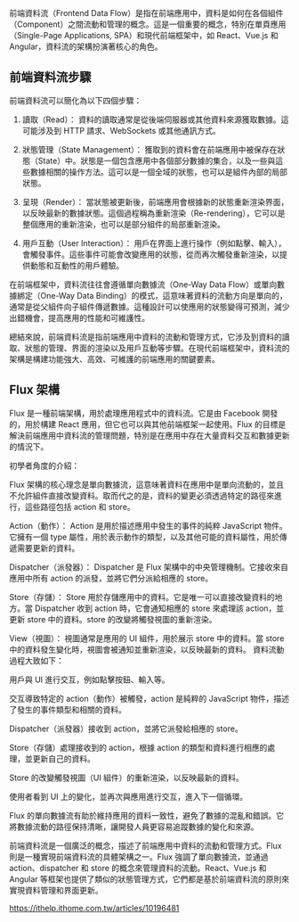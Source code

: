 前端資料流（Frontend Data Flow）是指在前端應用中，資料是如何在各個組件（Component）之間流動和管理的概念。這是一個重要的概念，特別在單頁應用（Single-Page Applications, SPA）和現代前端框架中，如 React、Vue.js 和 Angular，資料流的架構扮演著核心的角色。

## 前端資料流步驟

前端資料流可以簡化為以下四個步驟：

1. 讀取（Read）： 資料的讀取通常是從後端伺服器或其他資料來源獲取數據。這可能涉及到 HTTP 請求、WebSockets 或其他通訊方式。

2. 狀態管理（State Management）： 獲取到的資料會在前端應用中被保存在狀態（State）中。狀態是一個包含應用中各個部分數據的集合，以及一些與這些數據相關的操作方法。這可以是一個全域的狀態，也可以是組件內部的局部狀態。

3. 呈現（Render）： 當狀態被更新後，前端應用會根據新的狀態重新渲染界面，以反映最新的數據狀態。這個過程稱為重新渲染（Re-rendering），它可以是整個應用的重新渲染，也可以是部分組件的局部重新渲染。

4. 用戶互動（User Interaction）： 用戶在界面上進行操作（例如點擊、輸入），會觸發事件。這些事件可能會改變應用的狀態，從而再次觸發重新渲染，以提供動態和互動性的用戶體驗。

在前端框架中，資料流往往會遵循單向數據流（One-Way Data Flow）或單向數據綁定（One-Way Data Binding）的模式，這意味著資料的流動方向是單向的，通常是從父組件向子組件傳遞數據。這種設計可以使應用的狀態變得可預測，減少出錯機會，提高應用的性能和可維護性。

總結來說，前端資料流是指前端應用中資料的流動和管理方式，它涉及到資料的讀取、狀態的管理、界面的渲染以及用戶互動等步驟。在現代前端框架中，資料流的架構是構建功能強大、高效、可維護的前端應用的關鍵要素。

## Flux 架構

Flux 是一種前端架構，用於處理應用程式中的資料流。它是由 Facebook 開發的，用於構建 React 應用，但它也可以與其他前端框架一起使用。Flux 的目標是解決前端應用中資料流的管理問題，特別是在應用中存在大量資料交互和數據更新的情況下。

初學者角度的介紹：

Flux 架構的核心理念是單向數據流，這意味著資料在應用中是單向流動的，並且不允許組件直接改變資料。取而代之的是，資料的變更必須透過特定的路徑來進行，這些路徑包括 action 和 store。

Action（動作）： Action 是用於描述應用中發生的事件的純粹 JavaScript 物件。它擁有一個 type 屬性，用於表示動作的類型，以及其他可能的資料屬性，用於傳遞需要更新的資料。

Dispatcher（派發器）： Dispatcher 是 Flux 架構中的中央管理機制。它接收來自應用中所有 action 的派發，並將它們分派給相應的 store。

Store（存儲）： Store 用於存儲應用中的資料。它是唯一可以直接改變資料的地方。當 Dispatcher 收到 action 時，它會通知相應的 store 來處理該 action，並更新 store 中的資料。store 的改變將觸發視圖的重新渲染。

View（視圖）： 視圖通常是應用的 UI 組件，用於展示 store 中的資料。當 store 中的資料發生變化時，視圖會被通知並重新渲染，以反映最新的資料。
資料流動過程大致如下：

用戶與 UI 進行交互，例如點擊按鈕、輸入等。

交互導致特定的 action（動作）被觸發，action 是純粹的 JavaScript 物件，描述了發生的事件類型和相關的資料。

Dispatcher（派發器）接收到 action，並將它派發給相應的 store。

Store（存儲）處理接收到的 action，根據 action 的類型和資料進行相應的處理，並更新自己的資料。

Store 的改變觸發視圖（UI 組件）的重新渲染，以反映最新的資料。

使用者看到 UI 上的變化，並再次與應用進行交互，進入下一個循環。

Flux 的單向數據流有助於維持應用的資料一致性，避免了數據的混亂和錯誤。它將數據流動的路徑保持清晰，讓開發人員更容易追蹤數據的變化和來源。

前端資料流是一個廣泛的概念，描述了前端應用中資料的流動和管理方式。Flux 則是一種實現前端資料流的具體架構之一。Flux 強調了單向數據流，並通過 action、dispatcher 和 store 的概念來管理資料的流動。React、Vue.js 和 Angular 等框架也提供了類似的狀態管理方式，它們都是基於前端資料流的原則來實現資料管理和界面更新。

https://ithelp.ithome.com.tw/articles/10196481
